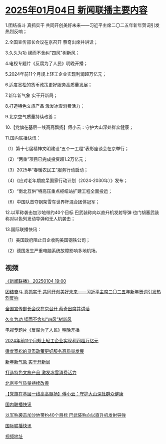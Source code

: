 # [2025年01月04日 新闻联播主要内容](https://tv.cctv.com/lm/xwlb/day/20250104.shtml)

1.团结奋斗 真抓实干 共同开创美好未来——习近平主席二〇二五年新年贺词引发热烈反响；

2.全国宣传部长会议在京召开 蔡奇出席并讲话；

3.久久为功 锲而不舍纠“四风”树新风；

4.电视专题片《反腐为了人民》明晚开播；

5.2024年前11个月规上轻工企业实现利润超万亿元；

6.适度宽松的货币政策更好服务高质量发展；

7.新年新气象 实干开新局；

8.打造特色文旅产品 激发冰雪消费活力；

9.北京空气质量持续改善；

10.【党旗在基层一线高高飘扬】傅小云：守护大山深处群众健康；

11.国内联播快讯：

（1）第十七届精神文明建设“五个一工程”表彰座谈会在京举行；

（2）“两重”项目已完成投资超1.2万亿元；

（3）2025年“春暖农民工”服务行动启动；

（4）《应对老年期痴呆国家行动计划（2024-2030年）》发布；

（5）“南北互供”特高压重点枢纽站扩建工程全面投运；

（6）中国队首夺钢架雪车世界杯混合团体冠军；

12.以军称袭击加沙地带约40个目标 巴武装称向以直升机发射导弹 也门胡塞武装称对以色列发动导弹和无人机袭击；

13.国际联播快讯：

（1）美国政府阻止日企收购美国钢铁公司；

（2）德国发生严重电脑系统故障影响多地机场。

## 视频

[《新闻联播》 20250104 19:00](https://tv.cctv.com/2025/01/04/VIDE6pa7NQ5sdwxhEZ8t5KdL250104.shtml)

[团结奋斗 真抓实干 共同开创美好未来——习近平主席二〇二五年新年贺词引发热烈反响](https://tv.cctv.com/2025/01/04/VIDEv3MhBiMjIbb8SpJbjcRp250104.shtml)

[全国宣传部长会议在京召开 蔡奇出席并讲话](https://tv.cctv.com/2025/01/04/VIDET1KvLroyOrAIzZJF16Z2250104.shtml)

[久久为功 锲而不舍纠“四风”树新风](https://tv.cctv.com/2025/01/04/VIDE87FCW3zmgCAchu8GOGlj250104.shtml)

[电视专题片《反腐为了人民》明晚开播](https://tv.cctv.com/2025/01/04/VIDEnmPpHLIIiT4lyiAyg1vp250104.shtml)

[2024年前11个月规上轻工企业实现利润超万亿元](https://tv.cctv.com/2025/01/04/VIDEvWCdPCxps5uR2lanwOV4250104.shtml)

[适度宽松的货币政策更好服务高质量发展](https://tv.cctv.com/2025/01/04/VIDES1Wdv4XFxnlnbJyYk8cr250104.shtml)

[新年新气象 实干开新局](https://tv.cctv.com/2025/01/04/VIDENJdnMWY9HNjGZLjvBcjN250104.shtml)

[打造特色文旅产品 激发冰雪消费活力](https://tv.cctv.com/2025/01/04/VIDE3IhmYiePyOKLQp8466vw250104.shtml)

[北京空气质量持续改善](https://tv.cctv.com/2025/01/04/VIDEIM8Ndq19Q6HhaTPtNRS8250104.shtml)

[【党旗在基层一线高高飘扬】傅小云：守护大山深处群众健康](https://tv.cctv.com/2025/01/04/VIDERFFgRXOl2XFmbeBlsQXz250104.shtml)

[国内联播快讯](https://tv.cctv.com/2025/01/04/VIDEHvEHnT1zNyfAK89kTYCn250104.shtml)

[以军称袭击加沙地带约40个目标 巴武装称向以直升机发射导弹](https://tv.cctv.com/2025/01/04/VIDE70tQFyyTmvKbJLpo5VB4250104.shtml)

[国际联播快讯](https://tv.cctv.com/2025/01/04/VIDE8kd4G8rY41tvv6HZab3n250104.shtml)

[视频地址](https://tv.cctv.com/lm/xwlb/day/20250104.shtml) 

